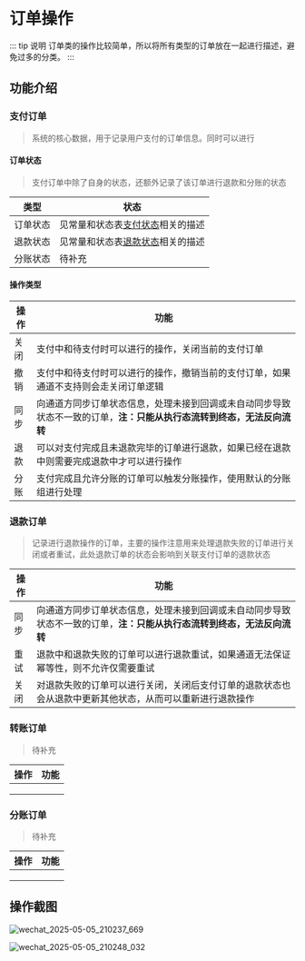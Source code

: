# 订单操作
::: tip 说明
订单类的操作比较简单，所以将所有类型的订单放在一起进行描述，避免过多的分类。
:::

## 功能介绍 
### 支付订单
> 系统的核心数据，用于记录用户支付的订单信息。同时可以进行

#### 订单状态
> 支付订单中除了自身的状态，还额外记录了该订单进行退款和分账的状态

| 类型   | 状态                                               |
|------|--------------------------------------------------|
| 订单状态 | 见常量和状态表[支付状态](/plus/guides/other/常量和状态表.md)相关的描述 |
| 退款状态 | 见常量和状态表[退款状态](/plus/guides/other/常量和状态表.md)相关的描述 |
| 分账状态 | 待补充                                              |

#### 操作类型
| 操作 | 功能                                                            |
|----|---------------------------------------------------------------|
| 关闭 | 支付中和待支付时可以进行的操作，关闭当前的支付订单                                     |
| 撤销 | 支付中和待支付时可以进行的操作，撤销当前的支付订单，如果通道不支持则会走关闭订单逻辑                    |
| 同步 | 向通道方同步订单状态信息，处理未接到回调或未自动同步导致状态不一致的订单，**注：只能从执行态流转到终态，无法反向流转** |
| 退款 | 可以对支付完成且未退款完毕的订单进行退款，如果已经在退款中则需要完成退款中才可以进行操作                  |
| 分账 | 支付完成且允许分账的订单可以触发分账操作，使用默认的分账组进行处理                             |

### 退款订单
> 记录进行退款操作的订单，主要的操作注意用来处理退款失败的订单进行关闭或者重试，此处退款订单的状态会影响到关联支付订单的退款状态

| 操作 | 功能                                                            |
|----|---------------------------------------------------------------|
| 同步 | 向通道方同步订单状态信息，处理未接到回调或未自动同步导致状态不一致的订单，**注：只能从执行态流转到终态，无法反向流转** |
| 重试 | 退款中和退款失败的订单可以进行退款重试，如果通道无法保证幂等性，则不允许仅需要重试                     |
| 关闭 | 对退款失败的订单可以进行关闭，关闭后支付订单的退款状态也会从退款中更新其他状态，从而可以重新进行退款操作          |
### 转账订单
> 待补充

| 操作 | 功能                                      |
|----|-----------------------------------------|
|    |                                         |
|    |                                         |
|    |                                         |
### 分账订单
> 待补充

| 操作 | 功能                                      |
|----|-----------------------------------------|
|    |                                         |
|    |                                         |
|    |                                         |
## 操作截图

![wechat_2025-05-05_210237_669](https://cdn.jsdmirror.com/gh/xxm1995/picx-images-hosting@master/20250505/wechat_2025-05-05_210237_669.8dx2x16v9k.webp)

![wechat_2025-05-05_210248_032](https://cdn.jsdmirror.com/gh/xxm1995/picx-images-hosting@master/20250505/wechat_2025-05-05_210248_032.3gom36t3gs.webp)
